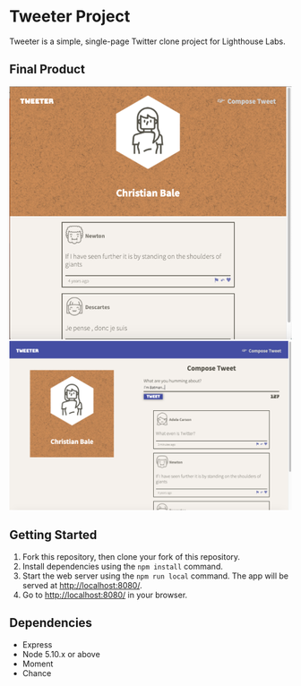 # Tweeter Project

Tweeter is a simple, single-page Twitter clone project for Lighthouse Labs.

## Final Product

!["Smaller Device Window"](https://github.com/joeykishiuchi/tweeter/blob/master/public/images/small-window.png?raw=true)
!["Larger Device Window"](https://github.com/joeykishiuchi/tweeter/blob/master/public/images/large-window.png?raw=true)

## Getting Started

1. Fork this repository, then clone your fork of this repository.
2. Install dependencies using the `npm install` command.
3. Start the web server using the `npm run local` command. The app will be served at <http://localhost:8080/>.
4. Go to <http://localhost:8080/> in your browser.

## Dependencies

- Express
- Node 5.10.x or above
- Moment
- Chance
